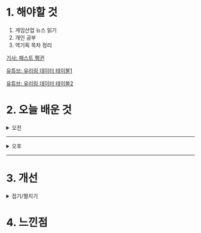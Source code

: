 
# 1. 해야할 것

1. 게임산업 뉴스 읽기 
2. 개인 공부  
3. 역기획 목차 정리

[기사: 패스트 펭귄](https://www.gamemeca.com/view.php?gid=1753403)

[유튜브: 유리링 데이터 테이블1](https://www.youtube.com/watch?v=K05IdBN0vTI)

[유튜브: 유리링 데이터 테이블2](https://www.youtube.com/watch?v=z0fv1QfsFb4)


# 2. 오늘 배운 것

<details>
<summary>오전</summary>

## 오늘의 뉴스
### 패스트 펭귄
![image](https://github.com/user-attachments/assets/205d7e49-4442-461c-85c1-c7c742cfb23e)

펭귄이 레이스를 한다는 컨셉 게임이다.\
플레이어를 펭귄으로 고정하여 펭귄과 관련된 사항을 강화할 수 있어서 좋은 집중을 보여줄 수 있을 것 같다.\
개인적으로 대전 레이스 게임을 그렇게 좋아하지 않아서 즐기진 않지만 이런식으로 컨셉을 강화할 수 있는 방법이 많은 디자인은 마음에 든다.
</details>

****

<details>
<summary>오후</summary>

## 역기획 목차 정리
![image](https://github.com/user-attachments/assets/92499eaf-b504-436c-8257-69441e4196ca)

흩어진 내용정리와 좀더 자세하게 적으면서 기획서 내용을 보충했다.
</details>

****


# 3. 개선


<details>
<summary>접기/펼치기</summary>


</details>



# 4. 느낀점



